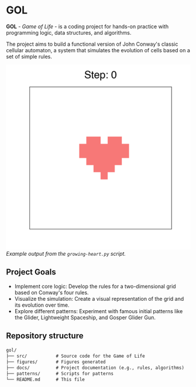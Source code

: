# GOL
**GOL** - _Game of Life_ - is a coding project for hands-on practice with programming logic, data structures, and algorithms. 

The project aims to build a functional version of John Conway's classic cellular automaton, a system that simulates the evolution of cells based on a set of simple rules.

![Example GIF of the Game of Life](https://github.com/carolinafaccin/gol/blob/main/figures/gif/growing-heart_v1.gif)
*Example output from the `growing-heart.py` script.*

## Project Goals
- Implement core logic: Develop the rules for a two-dimensional grid based on Conway's four rules.
- Visualize the simulation: Create a visual representation of the grid and its evolution over time.
- Explore different patterns: Experiment with famous initial patterns like the Glider, Lightweight Spaceship, and Gosper Glider Gun.

## Repository structure
```
gol/
├── src/           # Source code for the Game of Life
├── figures/       # Figures generated
├── docs/          # Project documentation (e.g., rules, algorithms)
├── patterns/      # Scripts for patterns
└── README.md      # This file
```
